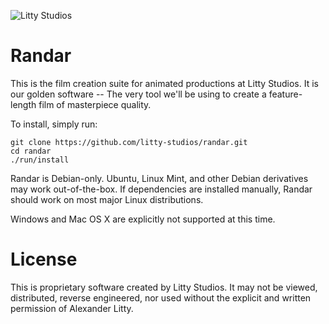 ![Litty Studios](http://i.imgur.com/Dqby9SG.png?1)

# Randar
This is the film creation suite for animated productions at Litty Studios. It is our golden software -- The very tool we'll be using to create a feature-length film of masterpiece quality.


To install, simply run:

    git clone https://github.com/litty-studios/randar.git
    cd randar
    ./run/install

Randar is Debian-only. Ubuntu, Linux Mint, and other Debian derivatives may work out-of-the-box. If dependencies are installed manually, Randar should work on most major Linux distributions.

Windows and Mac OS X are explicitly not supported at this time.

# License
This is proprietary software created by Litty Studios. It may not be viewed, distributed, reverse engineered, nor used without the explicit and written permission of Alexander Litty.
